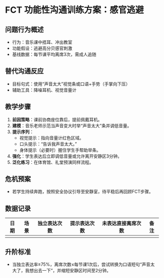 # FCT 功能性沟通训练方案：感官逃避

## 问题行为概述
- 行为：音乐课中捂耳、冲出教室
- 功能假设：逃避高分贝感官刺激
- 基线数据：每节课平均离席3次，需成人追随

## 替代沟通反应
- 目标句式：使用“声音太大”视觉条或口语+手势（手掌向下压）
- 辅助工具：降噪耳机、视觉音量计

## 教学步骤
1. **前因策略**：课前协商座位靠后，提前佩戴耳机。
2. **建模**：音乐老师示范当声音变大时举“声音太大”条并调低音量。
3. **提示序列**：
   - 视觉提示：指向音量计红色区域。
   - 口头提示：“告诉我声音太大。”
   - 身体提示（必要时）握住学生手帮助举条。
4. **强化**：学生表达后立即调低音量或允许离开安静区3分钟。
5. **泛化练习**：在体育馆、礼堂预演同样流程。

## 危机预案
- 若学生持续奔跑，按照安全协议引导至安静室，待平稳后再回顾FCT步骤。

## 数据记录
| 日期 | 场景 | 独立表达次数 | 提示表达次数 | 未表达直接离席次数 | 备注 |
| --- | --- | --- | --- | --- | --- |
| | | | | | |

## 升阶标准
- 当独立表达率≥75%，离席次数≤每节课1次后，尝试转换为口语短句“声音太大了，我想出去一下”，并缩短安静区时间至2分钟。
